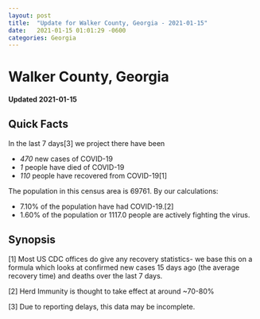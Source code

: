 ```yaml
---
layout: post
title:  "Update for Walker County, Georgia - 2021-01-15"
date:   2021-01-15 01:01:29 -0600
categories: Georgia
---
```


# Walker County, Georgia
#### Updated 2021-01-15

## Quick Facts

In the last 7 days[3] we project there have been
- *470* new cases of COVID-19
- *1* people have died of COVID-19
- *110* people have recovered from COVID-19[1]

The population in this census area is 69761. By our calculations:
- 7.10% of the population have had COVID-19.[2]
- 1.60% of the population or 1117.0 people are actively fighting the virus.

## Synopsis




[1] Most US CDC offices do give any recovery statistics- we base this on a formula which looks at confirmed new cases
15 days ago (the average recovery time) and deaths over the last 7 days.

[2] Herd Immunity is thought to take effect at around ~70-80%

[3] Due to reporting delays, this data may be incomplete.
 
    
